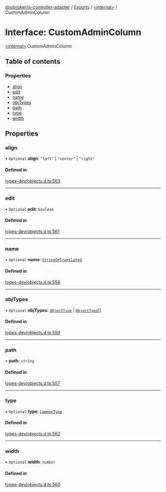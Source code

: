 [@iobroker/js-controller-adapter](../README.md) / [Exports](../modules.md) / [\<internal\>](../modules/internal_.md) / CustomAdminColumn

# Interface: CustomAdminColumn

[\<internal\>](../modules/internal_.md).CustomAdminColumn

## Table of contents

### Properties

- [align](internal_.CustomAdminColumn.md#align)
- [edit](internal_.CustomAdminColumn.md#edit)
- [name](internal_.CustomAdminColumn.md#name)
- [objTypes](internal_.CustomAdminColumn.md#objtypes)
- [path](internal_.CustomAdminColumn.md#path)
- [type](internal_.CustomAdminColumn.md#type)
- [width](internal_.CustomAdminColumn.md#width)

## Properties

### align

• `Optional` **align**: ``"left"`` \| ``"center"`` \| ``"right"``

#### Defined in

[types-dev/objects.d.ts:563](https://github.com/ioBroker/ioBroker.js-controller/blob/289fdff3/packages/types-dev/objects.d.ts#L563)

___

### edit

• `Optional` **edit**: `boolean`

#### Defined in

[types-dev/objects.d.ts:561](https://github.com/ioBroker/ioBroker.js-controller/blob/289fdff3/packages/types-dev/objects.d.ts#L561)

___

### name

• `Optional` **name**: [`StringOrTranslated`](../modules/internal_.md#stringortranslated)

#### Defined in

[types-dev/objects.d.ts:558](https://github.com/ioBroker/ioBroker.js-controller/blob/289fdff3/packages/types-dev/objects.d.ts#L558)

___

### objTypes

• `Optional` **objTypes**: [`ObjectType`](../modules/internal_.md#objecttype) \| [`ObjectType`](../modules/internal_.md#objecttype)[]

#### Defined in

[types-dev/objects.d.ts:559](https://github.com/ioBroker/ioBroker.js-controller/blob/289fdff3/packages/types-dev/objects.d.ts#L559)

___

### path

• **path**: `string`

#### Defined in

[types-dev/objects.d.ts:557](https://github.com/ioBroker/ioBroker.js-controller/blob/289fdff3/packages/types-dev/objects.d.ts#L557)

___

### type

• `Optional` **type**: [`CommonType`](../modules/internal_.md#commontype)

#### Defined in

[types-dev/objects.d.ts:562](https://github.com/ioBroker/ioBroker.js-controller/blob/289fdff3/packages/types-dev/objects.d.ts#L562)

___

### width

• `Optional` **width**: `number`

#### Defined in

[types-dev/objects.d.ts:560](https://github.com/ioBroker/ioBroker.js-controller/blob/289fdff3/packages/types-dev/objects.d.ts#L560)

